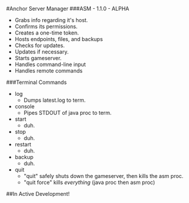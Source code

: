 #Anchor Server Manager
###ASM - 1.1.0 - ALPHA

 - Grabs info regarding it's host.
 - Confirms its permissions.
 - Creates a one-time token.
 - Hosts endpoints, files, and backups
 - Checks for updates.
 - Updates if necessary.
 - Starts gameserver.
 - Handles command-line input
 - Handles remote commands
 
###Terminal Commands
 - log
   - Dumps latest.log to term.
 - console
   - Pipes STDOUT of java proc to term.
 - start
   - duh.
 - stop
   - duh.
 - restart
   - duh.
 - backup
   - duh.
 - quit
   - "quit" safely shuts down the gameserver, then kills the asm proc.
   - "quit force" kills *everything* (java proc then asm proc)
 
##In Active Development!